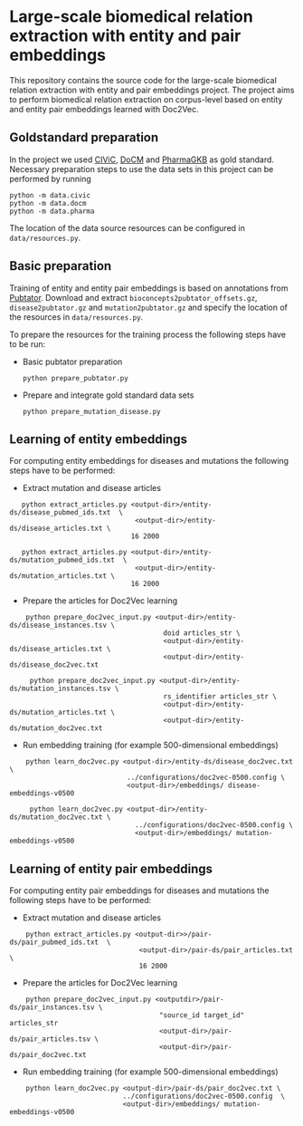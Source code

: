 # Large-scale biomedical relation extraction with entity and pair embeddings
This repository contains the source code for the large-scale biomedical relation 
extraction with entity and pair embeddings project. The project aims to perform 
biomedical relation extraction on corpus-level based on entity and entity pair embeddings
learned with Doc2Vec.

## Goldstandard preparation
In the project we used [CIViC](https://civicdb.org/home), [DoCM](http://www.docm.info/) 
and [PharmaGKB](https://www.pharmgkb.org/) as gold standard. Necessary preparation steps
to use the data sets in this project can be performed by running

    python -m data.civic
    python -m data.docm
    python -m data.pharma

The location of the data source resources can be configured in <code>data/resources.py</code>.

## Basic preparation
Training of entity and entity pair embeddings is based on annotations from 
[Pubtator](ftp://ftp.ncbi.nlm.nih.gov/pub/lu/PubTator/). Download and extract 
<code>bioconcepts2pubtator_offsets.gz</code>, <code>disease2pubtator.gz</code> and 
<code>mutation2pubtator.gz</code> and specify the location of the resources
in <code>data/resources.py</code>.

To prepare the resources for the training process the following steps have to
be run:
- Basic pubtator preparation

   <code>python prepare_pubtator.py <output-dir></code>

- Prepare and integrate gold standard data sets

    <code>python prepare_mutation_disease.py <output-dir></code>

## Learning of entity embeddings
For computing entity embeddings for diseases and mutations the following steps have 
to be performed:
   
- Extract mutation and disease articles

~~~ 
   python extract_articles.py <output-dir>/entity-ds/disease_pubmed_ids.txt  \
                               <output-dir>/entity-ds/disease_articles.txt \
                              16 2000
 
   python extract_articles.py <output-dir>/entity-ds/mutation_pubmed_ids.txt  \
                               <output-dir>/entity-ds/mutation_articles.txt \
                              16 2000 
~~~

- Prepare the articles for Doc2Vec learning
~~~
    python prepare_doc2vec_input.py <output-dir>/entity-ds/disease_instances.tsv \
                                      doid articles_str \
                                      <output-dir>/entity-ds/disease_articles.txt \
                                      <output-dir>/entity-ds/disease_doc2vec.txt

     python prepare_doc2vec_input.py <output-dir>/entity-ds/mutation_instances.tsv \
                                      rs_identifier articles_str \
                                      <output-dir>/entity-ds/mutation_articles.txt \
                                      <output-dir>/entity-ds/mutation_doc2vec.txt
~~~

- Run embedding training (for example 500-dimensional embeddings)

~~~
    python learn_doc2vec.py <output-dir>/entity-ds/disease_doc2vec.txt \
                             ../configurations/doc2vec-0500.config \
                             <output-dir>/embeddings/ disease-embeddings-v0500

     python learn_doc2vec.py <output-dir>/entity-ds/mutation_doc2vec.txt \
                               ../configurations/doc2vec-0500.config \
                               <output-dir>/embeddings/ mutation-embeddings-v0500
~~~


## Learning of entity pair embeddings
For computing entity pair embeddings for diseases and mutations the following steps have 
to be performed:

- Extract mutation and disease articles

~~~
    python extract_articles.py <output-dir>>/pair-ds/pair_pubmed_ids.txt  \
                                <output-dir>/pair-ds/pair_articles.txt \
                                16 2000
~~~

- Prepare the articles for Doc2Vec learning

~~~
    python prepare_doc2vec_input.py <outputdir>/pair-ds/pair_instances.tsv \
                                     "source_id target_id" articles_str 
                                     <output-dir>/pair-ds/pair_articles.tsv \
                                     <output-dir>/pair-ds/pair_doc2vec.txt
~~~

- Run embedding training (for example 500-dimensional embeddings)
~~~
    python learn_doc2vec.py <output-dir>/pair-ds/pair_doc2vec.txt \
                            ../configurations/doc2vec-0500.config  \
                            <output-dir>/embeddings/ mutation-embeddings-v0500
~~~

